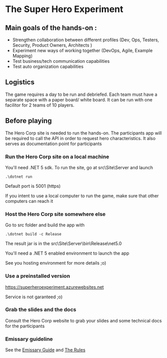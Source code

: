 # The Super Hero Experiment
## Main goals of the hands-on :

* Strengthen collaboration between different profiles (Dev, Ops, Testers, Security, Product Owners, Architects )
* Experiment new ways of working together (DevOps, Agile, Example Mapping)
* Test business/tech communication capabilities
* Test auto organization capabilities

## Logistics

The game requires a day to be run and debriefed.
Each team must have a separate space with a paper board/ white board.
It can be run with one facilitor for 2 teams of 10 players.


## Before playing

The Hero Corp site is needed to run the hands-on. The participants app will be required to call the API in order to request hero characteristics. It also serves as documentation point for participants

### Run the Hero Corp site on a local machine

You'll need .NET 5 sdk. To run the site, go at src\Site\Server and launch

```
.\dotnet run
```
Default port is 5001 (https)

If you intent to use a local computer to run the game, make sure that other computers can reach it

### Host the Hero Corp site somewhere else

Go to src folder and build the app with 

```
.\dotnet build -c Release
```

The result jar is in the src\Site\Server\bin\Release\net5.0

You'll need a .NET 5 enabled environment to launch the app

See you hosting environment for more details ;o)

### Use a preinstalled version

https://superheroexperiment.azurewebsites.net

Service is not garanteed ;o)

### Grab the slides and the docs

Consult the Hero Corp website to grab your slides and some technical docs for the participants  

### Emissary guideline

See the [Emissary Guide](Emissary_Guide.md ) and [The Rules](The_Rules.md)
